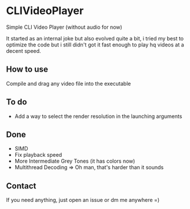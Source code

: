 # CLIVideoPlayer

Simple CLI Video Player (without audio for now)

It started as an internal joke but also evolved quite a bit, i tried my best to optimize the code but i still didn't got it fast enough to play hq videos at a decent speed.

## How to use

Compile and drag any video file into the executable

## To do

* Add a way to select the render resolution in the launching arguments

## Done

* SIMD
* Fix playback speed
* More Intermediate Grey Tones (it has colors now)
* Multithread Decoding => Oh man, that's harder than it sounds

## Contact

If you need anything, just open an issue or dm me anywhere =)
